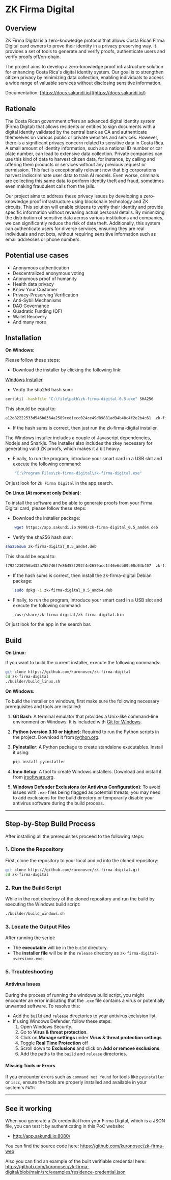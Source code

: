 # ZK Firma Digital

## Overview

ZK Firma Digital is a zero-knowledge protocol that allows Costa Rican Firma Digital card 
owners to prove their identity in a privacy preserving way. It provides a set of tools
to generate and verify proofs, authenticate users and verify proofs off/on-chain.

The project aims to develop a zero-knowledge proof infrastructure solution for enhancing
Costa Rica's digital identity system. Our goal is to strengthen citizen privacy by minimizing
data collection, enabling individuals to access a wide range of valuable services without
disclosing sensitive information.

Documentation: [https://docs.sakundi.io/](https://docs.sakundi.io/)

## Rationale

The Costa Rican government offers an advanced digital identity system (Firma Digital) that allows residents or entities to sign documents with a digital identity validated by the central bank as CA and authenticate themselves on various public or private websites and services.
However, there is a significant privacy concern related to sensitive data in Costa Rica. A small amount of identity information, such as a national ID number or car plate number, can lead to extensive data collection. Private companies can use this kind of data to harvest citizen data, for instance, by calling and offering them products or services without any previous request or permission. This fact is exceptionally relevant now that big corporations harvest indiscriminate user data to train AI models. Even worse, criminals are collecting this same data to perform identity theft and fraud, sometimes even making fraudulent calls from the jails.

Our project aims to address these privacy issues by developing a zero-knowledge proof infrastructure using blockchain technology and ZK circuits. This solution will enable citizens to verify their identity and provide specific information without revealing actual personal details. By minimizing the distribution of sensitive data across various institutions and companies, we can significantly reduce the risk of data theft. Additionally, this system can authenticate users for diverse services, ensuring they are real individuals and not bots, without requiring sensitive information such as email addresses or phone numbers.

## Potential use cases

* Anonymous authentication
* Descentralized anonymous voting
* Anonymous proof of humanity
* Health data privacy
* Know Your Customer
* Privacy-Preserving Verification
* Anti-Sybil Mechanisms
* DAO Governance
* Quadratic Funding (QF)
* Wallet Recovery
* And many more

## Installation

**On Windows:**

Please follow these steps:

* Download the installer by clicking the following link:

[Windows Installer](https://app.sakundi.io:9090/zk-firma-digital-0.5.exe)

* Verify the sha256 hash sum:
```bash
certutil -hashfile "C:\file\path\zk-firma-digital-0.5.exe" SHA256
```
This should be equal to:
```bash
a12d82222533d546b0364a2589ced1ecc024ce49d89881ad94b48c4f2e2b4c61  zk-firma-digital-0.5.exe
```
* If the hash sums is correct, then just run the zk-firma-digital installer.

The Windows installer includes a couple of Javascript dependencies, Nodejs and Snarkjs. The installer also
includes the zkey necessary for generating valid ZK proofs, which makes it a bit heavy.

* Finally, to run the program, introduce your smart card in a USB slot and execute the following command:

```bash
    "C:\Program Files\zk-firma-digital\zk-firma-digital.exe"
```
Or just look for ```Zk Firma Digital``` in the app search.

**On Linux (At moment only Debian):**

To install the software and be able to generate proofs from your Firma Digital card, please follow these steps:
* Download the installer package:
```bash
    wget https://app.sakundi.io:9090/zk-firma-digital_0.5_amd64.deb
```
* Verify the sha256 hash sum:
```bash
sha256sum zk-firma-digital_0.5_amd64.deb
```
This should be equal to:
```bash
f7924230256b432a755746f7e86455f292f4e2659acc1f46e6db09c08c04b407  zk-firma-digital_0.5_amd64.deb
```
* If the hash sums is correct, then install the zk-firma-digital Debian package:
```bash
    sudo dpkg -i zk-firma-digital_0.5_amd64.deb
```
* Finally, to run the program, introduce your smart card in a USB slot and execute the following command:

```bash
    /usr/share/zk-firma-digital/zk-firma-digital.bin
```
Or just look for the app in the search bar.

## Build

**On Linux:**

If you want to build the current installer, execute the following commands:

```bash
git clone https://github.com/kuronosec/zk-firma-digital
cd zk-firma-digital
./builder/build_linux.sh
```

**On Windows:**

To build the installer on windows, first make sure the following necessary prerequisites and tools are installed:


1. **Git Bash**: A terminal emulator that provides a Unix-like command-line environment on Windows. It is included with [Git for Windows](https://gitforwindows.org/).

2. **Python (version 3.10 or higher)**: Required to run the Python scripts in the project. Download it from [python.org](https://www.python.org/downloads/).

3. **PyInstaller**: A Python package to create standalone executables. Install it using:
   ```bash
   pip install pyinstaller
   ```

4. **Inno Setup**: A tool to create Windows installers. Download and install it from [jrsoftware.org](https://jrsoftware.org/).

5. **Windows Defender Exclusions (or Antivirus Configuration)**: To avoid issues with `.exe` files being flagged as potential threats, you may need to add exclusions for the build directory or temporarily disable your antivirus software during the build process.

---

## Step-by-Step Build Process

After installing all the prerequisites proceed to the following steps:

### 1. Clone the Repository
First, clone the repository to your local and cd into the cloned repository:
```bash
git clone https://github.com/kuronosec/zk-firma-digital.git
cd zk-firma-digital
```
### 2. Run the Build Script
While in the root directory of the cloned repository and run the build by executing the Windows build script:
```bash
./builder/build_windows.sh
```
### 3. Locate the Output Files
After running the script:
- The **executable** will be in the `build` directory.
- The **installer file** will be in the `release` directory as `zk-firma-digital-<version>.exe`.
### 5. Troubleshooting
#### Antivirus Issues
During the process of running the windows build script, you might encounter an error indicating that the `.exe` file contains a virus or potentially unwanted software. To resolve this:
- Add the `build` and `release` directories to your antivirus exclusion list.
- If using Windows Defender, follow these steps:
  1. Open Windows Security.
  2. Go to **Virus & threat protection**.
  3. Click on **Manage settings** under **Virus & threat protection settings**
  4. Toggle **Real Time Protection** off
  4. Scroll down to **Exclusions** and click on **Add or remove exclusions**.
  5. Add the paths to the `build` and `release` directories.

#### Missing Tools or Errors
If you encounter errors such as `command not found` for tools like `pyinstaller` or `iscc`, ensure the tools are properly installed and available in your system's `PATH`.

---
## See it working
When you generate a Zk credential from your Firma Digital, which is a JSON file, you can test it by authenticating in this PoC website:

* http://app.sakundi.io:8080/

You can find the source code here: https://github.com/kuronosec/zk-firma-web

Also you can find an example of the built verifiable credential here: https://github.com/kuronosec/zk-firma-digital/blob/main/src/examples/residence-credential.json
